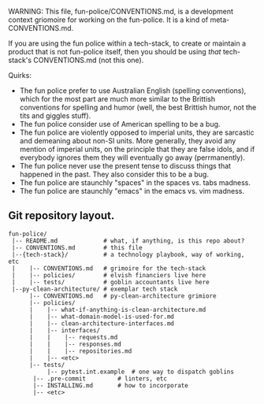 WARNING: This file, fun-police/CONVENTIONS.md, is a development context griomoire for working on the fun-police. It is a kind of meta-CONVENTIONS.md.

If you are using the fun police within a tech-stack, to create or maintain a product that is not fun-police itself, then you should be using _that_ tech-stack's CONVENTIONS.md (not this one).

Quirks:
- The fun police prefer to use Australian English (spelling conventions), which for the most part are much more similar to the Brittish conventions for spelling and humor (well, the best Brittish humor, not the tits and giggles stuff).
- The fun police consider use of American spelling to be a bug.
- The fun police are violently opposed to imperial units, they are sarcastic and demeaning about non-SI units. More generally, they avoid any mention of imperial units, on the principle that they are false idols, and if everybody ignores them they will eventually go away (perrmanently).
- The fun police never use the present tense to discuss things that happened in the past. They also consider this to be a bug.
- The fun police are staunchly "spaces" in the spaces vs. tabs madness.
- The fun police are staunchly "emacs" in the emacs vs. vim madness.

## Git repository layout.

```
fun-police/
 |-- README.md             # what, if anything, is this repo about?
 |-- CONVENTIONS.md        # this file
 |--{tech-stack}/          # a technology playbook, way of working, etc
 |    |-- CONVENTIONS.md   # grimoire for the tech-stack
 |    |-- policies/        # elvish financiers live here
 |    |-- tests/           # goblin accountants live here
 |--py-clean-architecture/ # exemplar tech stack
      |-- CONVENTIONS.md   # py-clean-architecture grimiore
      |-- policies/
      |    |-- what-if-anything-is-clean-architecture.md
      |    |-- what-domain-model-is-used-for.md
      |    |-- clean-architecture-interfaces.md
      |    |-- interfaces/
      |    |    |-- requests.md
      |    |    |-- responses.md
      |    |    |-- repositories.md
      |    |-- <etc>
      |-- tests/
           |-- pytest.int.example  # one way to dispatch goblins
	   |-- .pre-commit         # linters, etc
	   |-- INSTALLING.md       # how to incorporate
	   |-- <etc>
```